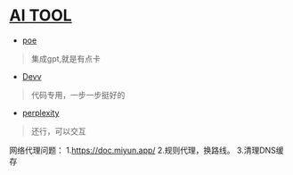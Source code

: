 # [AI TOOL](https://github.com/dululu/Blogs/issues/31)

- [poe](https://poe.com/chat/230btdq08a1544w930h)
>集成gpt,就是有点卡
- [Devv](https://devv.ai/)
> 代码专用，一步一步挺好的
- [perplexity](https://www.perplexity.ai/)
> 还行，可以交互

网络代理问题：
1.https://doc.miyun.app/
2.规则代理，换路线。
3.清理DNS缓存